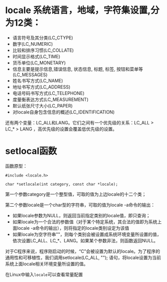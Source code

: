 # locale 系统语言，地域，字符集设置,分为12类：

- 语言符号及其分类(LC_CTYPE)
- 数字(LC_NUMERIC)
- 比较和排序习惯(LC_COLLATE)
- 时间显示格式(LC_TIME)
- 货币单位(LC_MONETARY)
- 信息主要是提示信息,错误信息, 状态信息, 标题, 标签, 按钮和菜单等(LC_MESSAGES)
- 姓名书写方式(LC_NAME)
- 地址书写方式(LC_ADDRESS)
- 电话号码书写方式(LC_TELEPHONE)
- 度量衡表达方式(LC_MEASUREMENT)
- 默认纸张尺寸大小(LC_PAPER)
- 对locale自身包含信息的概述(LC_IDENTIFICATION)

还有两个变量：LC_ALL和LANG。它们之间有一个优先级的关系：LC_ALL > LC_* > LANG ，高优先级的设置会覆盖低优先级的设置。

# setlocal函数
函数原型：
```
#include <locale.h>

char *setlocale(int category, const char *locale);
```
第一个参数category是一个整型值，可取的值为上边locale的十二个类；

第二个参数locale是一个char型的字符串，可取的值为locale -a命令的输出：

- 如果locale参数为NULL，则返回当前指定类别的locale值，即只查询；
- 如果locale为一个合法的参数值（对于某个特定系统，其合法的值即为系统上面locale -a命令的输出），则将指定的locale类别设定为该值
- 如果locale为空字符串""，则每个类别会被设置成系统环境变量所设置的值，依次设置LC_ALL、LC_*、LANG。如果某个参数非法，则函数返回NULL。

对于C程序来说，程序刚启动的时候，“C”会被设置为默认的locale。为了程序的通用性和可移植性，我们调用setlocale(LC_ALL, ""); 语句，将locale设置为当前系统上面locale相关环境变量所设置的值。

在Linux中输入`locale`可以查看常量配置
